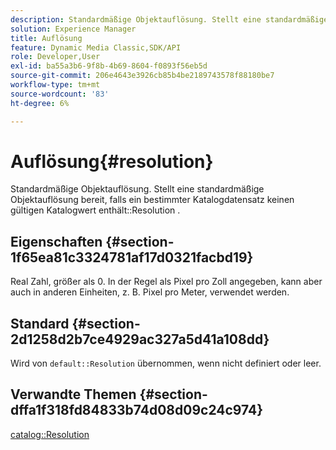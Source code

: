 ```yaml
---
description: Standardmäßige Objektauflösung. Stellt eine standardmäßige Objektauflösung bereit, falls ein bestimmter Katalogdatensatz keinen gültigen Katalogauflösungswert enthält.
solution: Experience Manager
title: Auflösung
feature: Dynamic Media Classic,SDK/API
role: Developer,User
exl-id: ba55a3b6-9f8b-4b69-8604-f0893f56eb5d
source-git-commit: 206e4643e3926cb85b4be2189743578f88180be7
workflow-type: tm+mt
source-wordcount: '83'
ht-degree: 6%

---
```


# Auflösung{#resolution}

Standardmäßige Objektauflösung. Stellt eine standardmäßige Objektauflösung bereit, falls ein bestimmter Katalogdatensatz keinen gültigen Katalogwert enthält::Resolution .

## Eigenschaften {#section-1f65ea81c3324781af17d0321facbd19}

Real Zahl, größer als 0. In der Regel als Pixel pro Zoll angegeben, kann aber auch in anderen Einheiten, z. B. Pixel pro Meter, verwendet werden.

## Standard {#section-2d1258d2b7ce4929ac327a5d41a108dd}

Wird von `default::Resolution` übernommen, wenn nicht definiert oder leer.

## Verwandte Themen {#section-dffa1f318fd84833b74d08d09c24c974}

[catalog::Resolution](../../../../../is-api/image-catalog/image-serving-api-ref/c-image-catalog-reference/c-image-svg-data-reference/c-image-data-reference/r-resolution-cat.md#reference-de489f5f36b64bd0831749546f8728e1)
